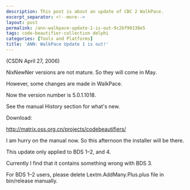 ```yaml
---
description: This post is about an update of CBC 2 WalkPace.
excerpt_separator: <!--more-->
layout: post
permalink: /ann-walkpace-update-1-is-out-9c2bf90138e5
tags: code-beautifier-collection delphi
categories: [Tools and Platforms]
title: 'ANN: WalkPace Update 1 is out!'
---
```

(CSDN April 27, 2006)

NixNewNer versions are not mature. So they will come in May.

However, some changes are made in WalkPace.
<!--more-->

Now the version number is 5.0.1.1018.

See the manual History section for what's new.

Download:

http://matrix.oss.org.cn/projects/codebeautifiers/

I am hurry on the manual now. So this afternoon the installer will be there.

This update only applied to BDS 1–2, and 4.

Currently I find that it contains something wrong with BDS 3.

For BDS 1–2 users, please delete Lextm.AddMany.Plus.plus file in bin/release manually.
